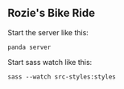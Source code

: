 ## Rozie's Bike Ride

Start the server like this:

```
panda server
```

Start sass watch like this:

```
sass --watch src-styles:styles
```
